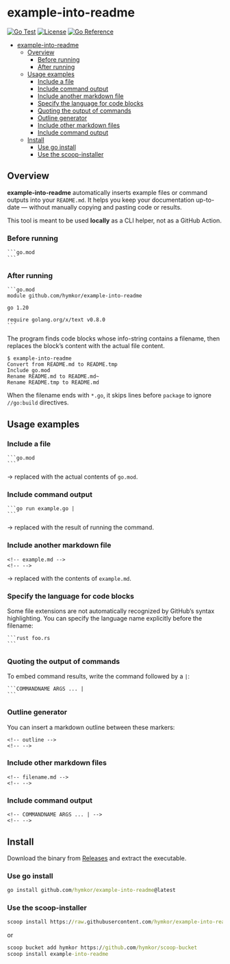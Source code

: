 example-into-readme
===================

<!-- badges.cmd | -->
[![Go Test](https://github.com/hymkor/example-into-readme/actions/workflows/go.yml/badge.svg)](https://github.com/hymkor/example-into-readme/actions/workflows/go.yml)
[![License](https://img.shields.io/badge/License-MIT-red)](https://github.com/hymkor/example-into-readme/blob/master/LICENSE)
[![Go Reference](https://pkg.go.dev/badge/github.com/hymkor/example-into-readme.svg)](https://pkg.go.dev/github.com/hymkor/example-into-readme)
<!-- -->

<!-- outline -->

- [example-into-readme](#example-into-readme)
    - [Overview](#overview)
        - [Before running](#before-running)
        - [After running](#after-running)
    - [Usage examples](#usage-examples)
        - [Include a file](#include-a-file)
        - [Include command output](#include-command-output)
        - [Include another markdown file](#include-another-markdown-file)
        - [Specify the language for code blocks](#specify-the-language-for-code-blocks)
        - [Quoting the output of commands](#quoting-the-output-of-commands)
        - [Outline generator](#outline-generator)
        - [Include other markdown files](#include-other-markdown-files)
        - [Include command output](#include-command-output-1)
    - [Install](#install)
        - [Use go install](#use-go-install)
        - [Use the scoop-installer](#use-the-scoop-installer)

<!-- -->

Overview
--------

**example-into-readme** automatically inserts example files or command outputs into your `README.md`.
It helps you keep your documentation up-to-date — without manually copying and pasting code or results.

This tool is meant to be used **locally** as a CLI helper, not as a GitHub Action.

### Before running

    ```go.mod
    ```

### After running

    ```go.mod
    module github.com/hymkor/example-into-readme
    
    go 1.20
    
    require golang.org/x/text v0.8.0
    ```

The program finds code blocks whose info-string contains a filename, then replaces the block’s content with the actual file content.

```
$ example-into-readme
Convert from README.md to README.tmp
Include go.mod
Rename README.md to README.md~
Rename README.tmp to README.md
```

When the filename ends with `*.go`, it skips lines before `package` to ignore `//go:build` directives.

Usage examples
--------------

### Include a file

    ```go.mod
    ```

→ replaced with the actual contents of `go.mod`.

### Include command output

    ```go run example.go |
    ```

→ replaced with the result of running the command.

### Include another markdown file

    <!-- example.md -->
    <!-- -->

→ replaced with the contents of `example.md`.

### Specify the language for code blocks

Some file extensions are not automatically recognized by GitHub’s syntax highlighting.
You can specify the language name explicitly before the filename:

    ```rust foo.rs
    ```

### Quoting the output of commands

To embed command results, write the command followed by a `|`:

    ```COMMANDNAME ARGS ... |
    ```

### Outline generator

You can insert a markdown outline between these markers:

    <!-- outline -->
    <!-- -->

### Include other markdown files

    <!-- filename.md -->
    <!-- -->

### Include command output

    <!-- COMMANDNAME ARGS ... | -->
    <!-- -->

Install
-------

Download the binary from [Releases](https://github.com/hymkor/example-into-readme/releases) and extract the executable.

### Use go install

```cmd
go install github.com/hymkor/example-into-readme@latest
```

### Use the scoop-installer

```cmd
scoop install https://raw.githubusercontent.com/hymkor/example-into-readme/master/example-into-readme.json
```

or

```cmd
scoop bucket add hymkor https://github.com/hymkor/scoop-bucket
scoop install example-into-readme
```
